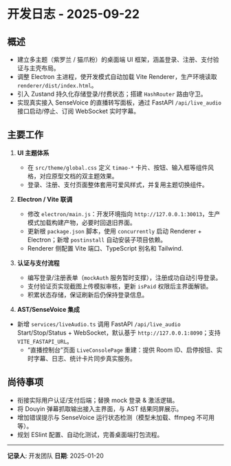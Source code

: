 # 开发日志 - 2025-09-22

## 概述

- 建立多主题（紫罗兰 / 猫爪粉）的桌面端 UI 框架，涵盖登录、注册、支付验证与主壳布局。
- 调整 Electron 主进程，使开发模式自动加载 Vite Renderer，生产环境读取 `renderer/dist/index.html`。
- 引入 Zustand 持久化存储登录/付费状态；搭建 `HashRouter` 路由守卫。
- 实现真实接入 SenseVoice 的直播转写面板，通过 FastAPI `/api/live_audio` 接口启动/停止、订阅 WebSocket 实时字幕。

## 主要工作

1. **UI 主题体系**

   - 在 `src/theme/global.css` 定义 `timao-*` 卡片、按钮、输入框等组件风格，对应原型文档的双主题效果。
   - 登录、注册、支付页面整体套用可爱风样式，并复用主题切换组件。
2. **Electron / Vite 联调**

   - 修改 `electron/main.js`：开发环境指向 `http://127.0.0.1:30013`，生产模式加载构建产物，必要时回退旧界面。
   - 更新根 `package.json` 脚本，使用 `concurrently` 启动 Renderer + Electron；新增 `postinstall` 自动安装子项目依赖。
   - Renderer 侧配置 Vite 端口、TypeScript 别名和 Tailwind.
3. **认证与支付流程**

   - 编写登录/注册表单（`mockAuth` 服务暂时支撑），注册成功自动引导登录。
   - 支付验证页实现截图上传模拟审核，更新 `isPaid` 权限后主界面解锁。
   - 积累状态存储，保证刷新后仍保持登录信息。
4. **AST/SenseVoice 集成**

- 新增 `services/liveAudio.ts` 调用 FastAPI `/api/live_audio` Start/Stop/Status + WebSocket，默认基于 `http://127.0.0.1:8090`；支持 `VITE_FASTAPI_URL`。
   - “直播控制台”页面 `LiveConsolePage` 重建：提供 Room ID、启停按钮、实时字幕、日志、统计卡片同步真实服务。

## 尚待事项

- 衔接实际用户认证/支付后端；替换 mock 登录 & 激活逻辑。
- 将 Douyin 弹幕抓取输出接入主界面，与 AST 结果同屏展示。
- 增加错误提示与 SenseVoice 运行状态检测（模型未加载、ffmpeg 不可用等）。
- 规划 ESlint 配置、自动化测试，完善桌面端打包流程。

---

**记录人**: 开发团队
**日期**: 2025-01-20
